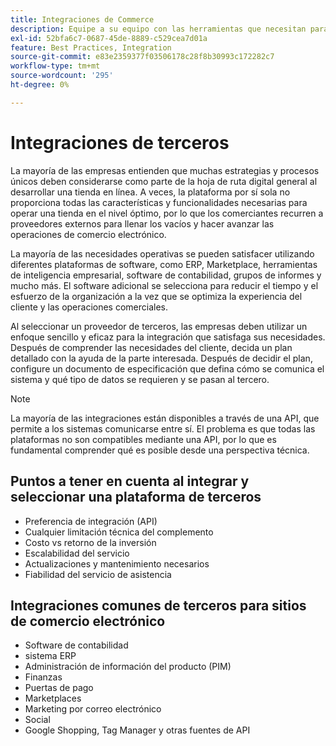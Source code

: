 ```yaml
---
title: Integraciones de Commerce
description: Equipe a su equipo con las herramientas que necesitan para deleitar a sus clientes y garantizar operaciones diarias sin problemas.
exl-id: 52bfa6c7-0687-45de-8889-c529cea7d01a
feature: Best Practices, Integration
source-git-commit: e83e2359377f03506178c28f8b30993c172282c7
workflow-type: tm+mt
source-wordcount: '295'
ht-degree: 0%

---
```


# Integraciones de terceros

La mayoría de las empresas entienden que muchas estrategias y procesos únicos deben considerarse como parte de la hoja de ruta digital general al desarrollar una tienda en línea. A veces, la plataforma por sí sola no proporciona todas las características y funcionalidades necesarias para operar una tienda en el nivel óptimo, por lo que los comerciantes recurren a proveedores externos para llenar los vacíos y hacer avanzar las operaciones de comercio electrónico.

La mayoría de las necesidades operativas se pueden satisfacer utilizando diferentes plataformas de software, como ERP, Marketplace, herramientas de inteligencia empresarial, software de contabilidad, grupos de informes y mucho más. El software adicional se selecciona para reducir el tiempo y el esfuerzo de la organización a la vez que se optimiza la experiencia del cliente y las operaciones comerciales.

Al seleccionar un proveedor de terceros, las empresas deben utilizar un enfoque sencillo y eficaz para la integración que satisfaga sus necesidades. Después de comprender las necesidades del cliente, decida un plan detallado con la ayuda de la parte interesada. Después de decidir el plan, configure un documento de especificación que defina cómo se comunica el sistema y qué tipo de datos se requieren y se pasan al tercero.

>[!NOTE]
>
>La mayoría de las integraciones están disponibles a través de una API, que permite a los sistemas comunicarse entre sí. El problema es que todas las plataformas no son compatibles mediante una API, por lo que es fundamental comprender qué es posible desde una perspectiva técnica.

## Puntos a tener en cuenta al integrar y seleccionar una plataforma de terceros

- Preferencia de integración (API)
- Cualquier limitación técnica del complemento
- Costo vs retorno de la inversión
- Escalabilidad del servicio
- Actualizaciones y mantenimiento necesarios
- Fiabilidad del servicio de asistencia

## Integraciones comunes de terceros para sitios de comercio electrónico

- Software de contabilidad
- sistema ERP
- Administración de información del producto (PIM)
- Finanzas
- Puertas de pago
- Marketplaces
- Marketing por correo electrónico
- Social
- Google Shopping, Tag Manager y otras fuentes de API
